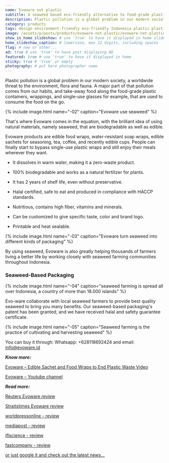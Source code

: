 ```yaml
---
name: Evoware not plastic
subtitle: A seaweed based eco-friendly alternative to food-grade plastic. And you can eat it.
description: Plastic pollution is a global problem in our modern society, a worldwide threat to the environment, flora and fauna. A major part of that pollution comes from our habits, and take-away food along the food-grade plastic containers, wrappings, and single-use glasses for example, that are used to consume the food on the go.
category: products
tags: design environment-friendly eco-friendly Indonesia plastic plastic-alternatives social-responsibility sustainable-construction
image: /assets/p/posts/products/evoware-not-plastic/evoware-not-plastic.jpg
show_in_home_slideshow: # use 'true' to have it displayed in home slideshow
home_slideshow_caption: # lowercase, max 12 digits, including spaces
flag: # new or other...
ad: true # use 'true' to have post displaying AD
featured: true # use 'true' to have it displayed in home
sticky: true # 'true' or empty
photography: # put here photographer name
---
```

Plastic pollution is a global problem in our modern society, a worldwide threat to the environment, flora and fauna. A major part of that pollution comes from our habits, and take-away food along the food-grade plastic containers, wrappings, and single-use glasses for example, that are used to consume the food on the go.

{% include image.html name="-02" caption="Evoware use seaweed" %}

That's where Evoware comes in the equation, with the brilliant idea of using natural materials, namely seaweed, that are biodegradable as well as edible.

Evoware products are edible food wraps, water-resistant soap wraps, edible sachets for seasoning, tea, coffee, and recently edible cups. People can finally start to bypass single-use plastic wraps and still enjoy their meals wherever they want.


- It dissolves in warm water, making it a zero-waste product.

- 100% biodegradable and works as a natural fertilizer for plants.

- It has 2 years of shelf life, even without preservative.

- Halal certified, safe to eat and produced in compliance with HACCP standards.

- Nutritious, contains high fiber, vitamins and minerals.

- Can be customized to give specific taste, color and brand logo.

- Printable and heat sealable.


{% include image.html name="-03" caption="Evoware turn seaweed into different kinds of packaging" %}

By using seaweed, Evoware is also greatly helping thousands of farmers living a better life by working closely with seaweed farming communities throughout Indonesia.

### Seaweed-Based Packaging

{% include image.html name="-04" caption="seaweed farming is spread all over Indonesia, a country of more than 18.000 islands" %}

Evo-ware collaborate with local seaweed farmers to provide best quality seaweed to bring you many benefits. Our seaweed-based packaging's patent has been granted, and we have received halal and safety guarantee certificate.


{% include image.html name="-05" caption="Seaweed farming is the practice of cultivating and harvesting seaweed" %}

You can buy it through: Whatsapp: +628118692424 and email: [info@evoware.id](info@evoware.id)


**_Know more:_**

[Evoware – Edible Sachet and Food Wraps to End Plastic Waste Video](https://youtu.be/24T6ruz1GhU)

[Evoware – Youtube channel](https://www.youtube.com/channel/UCBN9aRJfC-bI-f3ll4abZaQ/videos)


**_Read more:_**

[Reuters Evoware review](https://www.reuters.com/article/us-indonesia-evoware/indonesian-startup-wages-war-on-plastic-with-edible-seaweed-cups-idUSKBN1DN0XA)

[Straitstimes Evoware review](https://www.straitstimes.com/asia/se-asia/indonesian-startup-wages-war-on-plastic-with-edible-seaweed-cups)

[worldpressonline - review ](http://www.worldpressonline.com/PressRelease/asian-summit-tackles-sustainable-packaging-and-ingredients-62310.html)

[mediapost - review](https://www.mediapost.com/publications/article/319918/packaging-our-future-4-product-packaging-designs.html)

[iflscience - review](http://www.iflscience.com/environment/this-seaweedbased-edible-packaging-could-help-save-our-seas/)

[fastcompany - review](https://www.fastcompany.com/40477587/instead-of-throwing-out-this-plastic-wrapper-you-eat-it)


[or just google it and check out the latest news...](https://www.google.co.id/search?q=evoware+world&oq=EVOWARE+WORLD)
